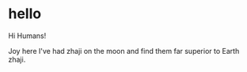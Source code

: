 # hello

Hi Humans!

Joy here
I've had zhaji on the moon and find them far superior to Earth zhaji.
